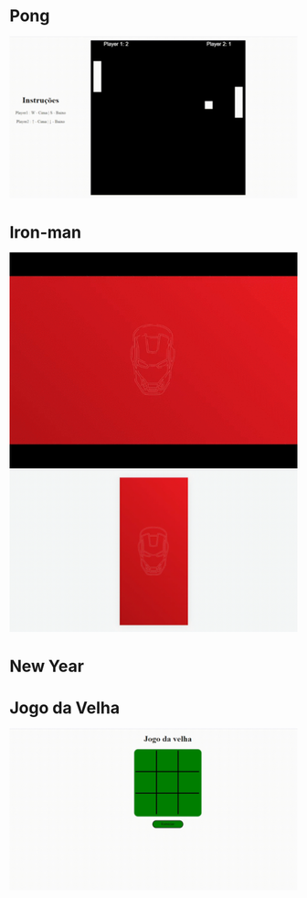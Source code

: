 # Pong

![pong](https://github.com/V1n1c1u0s/javascript-projects/blob/main/pong.gif)

# Iron-man

![iron man](https://github.com/V1n1c1u0s/javascript-projects/blob/main/ironman.gif)
![iron man2](https://github.com/V1n1c1u0s/javascript-projects/blob/main/ironman2.gif)

# New Year


# Jogo da Velha

![jogo da velha](https://github.com/V1n1c1u0s/javascript-projects/blob/main/jogodavelha.gif)
